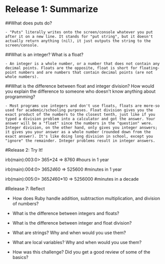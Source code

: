 # Release 1: Summarize

##What does puts do?

	- "Puts" literally writes onto the screen/console whatever you put after it on a new line. It stands for "put string", but it doesn't actually return anything (nil), it just outputs the string to the screen/console. 

##What is an integer? What is a float?

	- An integer is a whole number, or a number that does not contain any decimal points. Floats are the opposite, float is short for floating-point numbers and are numbers that contain decimal points (are not whole numbers). 

##What is the difference between float and integer division? How would you explain the difference to someone who doesn't know anything about programming?

	- Most programs use integers and don't use floats, floats are more-so used for academic/schooling purposes. Float division gives you the exact product of the numbers to the closest tenth, just like if you typed a division problem into a calculator and got the answer. Your answer will be a "float" since the numbers in the "question" were. Integer division, on the other hand, only gives you integer answers; it gives you your answer as a whole number (rounded down from the exact answer). It's like doing long division in school, except you "ignore" the remainder. Integer problems result in integer answers.

#Release 2: Try It!

irb(main):003:0> 365*24 
=> 8760 					#hours in 1 year

irb(main):004:0> 365*24*60 
=> 525600					#minutes in 1 year

irb(main):005:0> 365*24*60*10 
=> 5256000					#minutes in a decade

#Release 7: Reflect

- How does Ruby handle addition, subtraction multiplication, and division of numbers?


- What is the difference between integers and floats?


- What is the difference between integer and float division?


- What are strings? Why and when would you use them?


- What are local variables? Why and when would you use them?


- How was this challenge? Did you get a good review of some of the basics?

